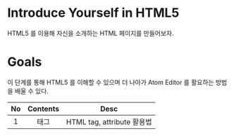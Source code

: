 # Introduce Yourself in HTML5

HTML5 를 이용해 자신을 소개하는 HTML 페이지를 만들어보자.

# Goals

이 단계를 통해 HTML5 를 이해할 수 있으며 더 나아가 Atom Editor 를 활요하는 방법을 배울 수 있다.

|  No | Contents |           Desc          |
| :-: | :------: | :---------------------: |
|  1  |    태그    | HTML tag, attribute 활용법 |
